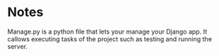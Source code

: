# Notes 
Manage.py is a python file that lets your manage your Django app. It callows executing tasks of the project such as testing and running the server.
